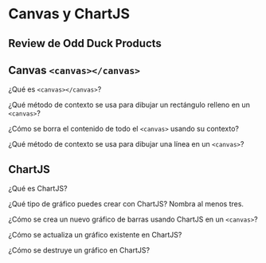 # Canvas y ChartJS

## Review de **Odd Duck Products**

## Canvas `<canvas></canvas>`

¿Qué es `<canvas></canvas>`?

¿Qué método de contexto se usa para dibujar un rectángulo relleno en un `<canvas>`?

¿Cómo se borra el contenido de todo el `<canvas>` usando su contexto?

¿Qué método de contexto se usa para dibujar una línea en un `<canvas>`?

## ChartJS

¿Qué es ChartJS?

¿Qué tipo de gráfico puedes crear con ChartJS? Nombra al menos tres.

¿Cómo se crea un nuevo gráfico de barras usando ChartJS en un `<canvas>`?

¿Cómo se actualiza un gráfico existente en ChartJS?

¿Cómo se destruye un gráfico en ChartJS?
